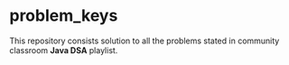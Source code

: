 # problem_keys
This repository consists solution to all the problems stated in community classroom
**Java DSA** playlist.
